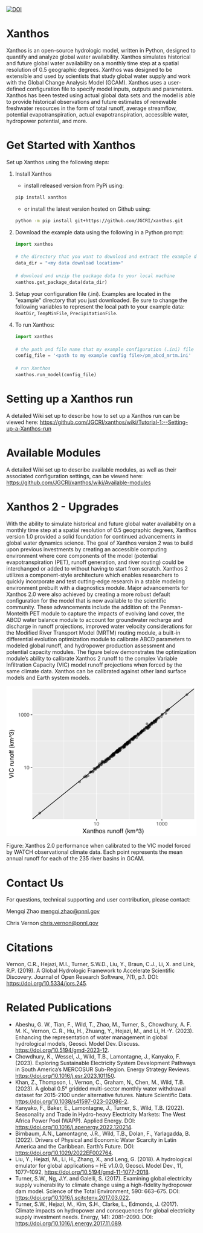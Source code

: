 [![DOI](https://zenodo.org/badge/88797535.svg)](https://zenodo.org/badge/latestdoi/88797535)

# Xanthos
Xanthos is an open-source hydrologic model, written in Python, designed to quantify and analyze global water availability. Xanthos simulates historical and future global water availability on a monthly time step at a spatial resolution of 0.5 geographic degrees. Xanthos was designed to be extensible and used by scientists that study global water supply and work with the Global Change Analysis Model (GCAM). Xanthos uses a user-defined configuration file to specify model inputs, outputs and parameters. Xanthos has been tested using actual global data sets and the model is able to provide historical observations and future estimates of renewable freshwater resources in the form of total runoff, average streamflow, potential evapotranspiration, actual evapotranspiration, accessible water, hydropower potential, and more.

# Get Started with Xanthos
Set up Xanthos using the following steps:
1. Install Xanthos 

    * install released version from PyPi using:
    ```bash
    pip install xanthos
    ```
   
    * or install the latest version hosted on Github using:
    ```bash
    python -m pip install git+https://github.com/JGCRI/xanthos.git
    ```
2. Download the example data using the following in a Python prompt:
    ```python
    import xanthos
    
    # the directory that you want to download and extract the example data to
    data_dir = "<my data download location>"
    
    # download and unzip the package data to your local machine
    xanthos.get_package_data(data_dir)
    ```
3. Setup your configuration file (.ini).  Examples are located in the "example" directory that you just downloaded.  Be sure to change the following variables to represent the local path to your example data:  `RootDir`, `TempMinFile`, `PrecipitationFile`.
4. To run Xanthos:

    ```python
    import xanthos
    
    # the path and file name that my example configuration (.ini) file was downloaded to
    config_file = '<path to my example config file>/pm_abcd_mrtm.ini'
    
    # run Xanthos 
    xanthos.run_model(config_file)
    ```

# Setting up a Xanthos run
A detailed Wiki set up to describe how to set up a Xanthos run can be viewed here:  https://github.com/JGCRI/xanthos/wiki/Tutorial-1:--Setting-up-a-Xanthos-run

# Available Modules
A detailed Wiki set up to describe available modules, as well as their associated configuration settings, can be viewed here: https://github.com/JGCRI/xanthos/wiki/Available-modules

# Xanthos 2 - Upgrades
With the ability to simulate historical and future global water availability on a monthly time step at a spatial resolution of 0.5 geographic degrees, Xanthos version 1.0 provided a solid foundation for continued advancements in global water dynamics science.  The goal of Xanthos version 2 was to build upon previous investments by creating an accessible computing environment where core components of the model (potential evapotranspiration (PET), runoff generation, and river routing) could be interchanged or added to without having to start from scratch.  Xanthos 2 utilizes a component-style architecture which enables researchers to quickly incorporate and test cutting-edge research in a stable modeling environment prebuilt with a diagnostics module.  Major advancements for Xanthos 2.0 were also achieved by creating a more robust default configuration for the model that is now available to the scientific community.  These advancements include the addition of:  the Penman-Monteith PET module to capture the impacts of evolving land cover, the ABCD water balance module to account for groundwater recharge and discharge in runoff projections, improved water velocity considerations for the Modified River Transport Model (MRTM) routing module, a built-in differential evolution optimization module to calibrate ABCD parameters to modeled global runoff, and hydropower production assessment and potential capacity modules.  The figure below demonstrates the optimization module’s ability to calibrate Xanthos 2 runoff to the complex Variable Infiltration Capacity (VIC) model runoff projections when forced by the same climate data. Xanthos can be calibrated against other land surface models and Earth system models.

![Xanthos to VIC](docs/xanthos2_to_vic_watch_basins.png)

Figure:  Xanthos 2.0 performance when calibrated to the VIC model forced by WATCH observational climate data.  Each point represents the mean annual runoff for each of the 235 river basins in GCAM.

# Contact Us
For questions, technical supporting and user contribution, please contact:

Mengqi Zhao <mengqi.zhao@pnnl.gov>

Chris Vernon <chris.vernon@pnnl.gov>

# Citations

Vernon, C.R., Hejazi, M.I., Turner, S.W.D., Liu, Y., Braun, C.J., Li, X. and Link, R.P. (2019). A Global Hydrologic Framework to Accelerate Scientific Discovery.  Journal of Open Research Software,  7(1), p.1. DOI: https://doi.org/10.5334/jors.245.

# Related Publications

* Abeshu, G. W., Tian, F., Wild, T., Zhao, M., Turner, S., Chowdhury, A. F. M. K., Vernon, C. R., Hu, H., Zhuang, Y., Hejazi, M., and Li, H.-Y. (2023). Enhancing the representation of water management in global hydrological models, Geosci. Model Dev. Discuss. https://doi.org/10.5194/gmd-2023-12.
* Chowdhury, K., Wessel, J., Wild, T.B., Lamontagne, J., Kanyako, F. (2023). Exploring Sustainable Electricity System Development Pathways in South America’s MERCOSUR Sub-Region. Energy Strategy Reviews. https://doi.org/10.1016/j.esr.2023.101150.
* Khan, Z., Thompson, I., Vernon, C., Graham, N., Chen, M., Wild, T.B. (2023). A global 0.5° gridded multi-sector monthly water withdrawal dataset for 2015-2100 under alternative futures. Nature Scientific Data. https://doi.org/10.1038/s41597-023-02086-2.
* Kanyako, F., Baker, E., Lamontagne, J., Turner, S., Wild, T.B. (2022). Seasonality and Trade in Hydro-heavy Electricity Markets: The West Africa Power Pool (WAPP). Applied Energy. DOI: https://doi.org/10.1016/j.apenergy.2022.120214.
* Birnbaum, A.N., Lamontagne, J.R., Wild, T.B., Dolan, F., Yarlagadda, B. (2022). Drivers of Physical and Economic Water Scarcity in Latin America and the Caribbean. Earth’s Future. DOI: https://doi.org/10.1029/2022EF002764.
* Liu, Y., Hejazi, M., Li, H., Zhang, X., and Leng, G. (2018). A hydrological emulator for global applications – HE v1.0.0, Geosci. Model Dev., 11, 1077–1092, https://doi.org/10.5194/gmd-11-1077-2018.
* Turner, S.W., Ng, J.Y. and Galelli, S. (2017). Examining global electricity supply vulnerability to climate change using a high-fidelity hydropower dam model. Science of the Total Environment, 590: 663–675. DOI: https://doi.org/10.1016/j.scitotenv.2017.03.022.
* Turner, S.W., Hejazi, M., Kim, S.H., Clarke, L., Edmonds, J. (2017). Climate impacts on hydropower and consequences for global electricity supply investment needs. Energy, 141: 2081–2090. DOI: https://doi.org/10.1016/j.energy.2017.11.089.
